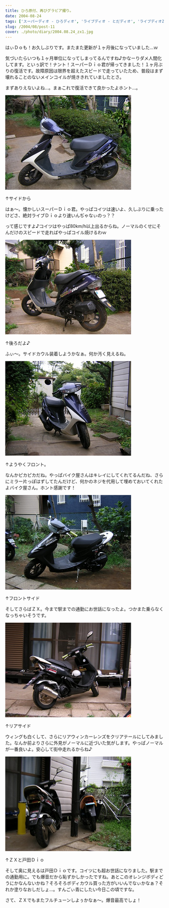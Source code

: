 ```yaml
---
title: ひろ原付、再びグラビア撮り。
date: 2004-08-24
tags: ['スーパーディオ - ひろディオ', 'ライブディオ - とだディオ', 'ライブディオZX - ひろZX']
slug: /2004/08/post-11
cover: ./photo/diary/2004.08.24_zx1.jpg
---
```



<p class="sentence">はぃＤｏも！お久しぶりです。またまた更新が１ヶ月後になっていました...ｗ</p>
<p class="sentence">気づいたらいつも１ヶ月単位になってしまってるんですね♪かなーりダメ人間化してます。といぅ訳で！ナント！スーパーＤｉｏ君が帰ってきました！１ヶ月ぶりの復活です。故障原因は限界を超えたスピードで走っていたため、普段はまず壊れることのないメインコイルが焼ききれていましたとさ。

</p>
<p class="sentence spacing10">まずありえないよね...。まぁこれで復活できて良かったよホント...。 </p>
<div class="center spacing"><img class="img-fluid" src="./photo/diary/2004.08.24_zx1.jpg" alt=""></div>
<p class="sentence">↑サイドから</p>
<p class="sentence">はぁ～。懐かしいスーパーＤｉｏ君。やっぱコイツは速いよ、久しぶりに乗ったけどさ、絶対ライブＤｉｏより速いんぢゃなぃのっ？？</p>

<p class="sentence spacing10">って感じですよ♪コイツはやっぱ80km/h以上出るからね。ノーマルのくせにそんだけのスピードで走ればやっぱコイル焼けるわｗ</p>
<div class="center spacing"><img class="img-fluid" src="./photo/diary/2004.08.24_zx2.jpg" alt=""></div>
<p class="sentence">↑後ろだよ♪</p>
<p class="sentence spacing10">ふぃ～。サイドカウル装着しようかなぁ。何か汚く見えるね。</p>
<div class="center spacing"><img class="img-fluid" src="./photo/diary/2004.08.24_zx3.jpg" alt=""></div>
<p class="sentence">↑ようやくフロント。</p>
<p class="sentence spacing10">なんかピカピカだね。やっぱバイク屋さんはキレイにしてくれてるんだね、さらにミラー片っぽはずしてたんだけど、何かのネジを代用して埋めておいてくれたよバイク屋さん。ホント感謝です！</p>
<div class="center spacing"><img class="img-fluid" src="./photo/diary/2004.08.24_zx4.jpg" alt=""></div>
<p class="sentence">↑フロントサイド</p>
<p class="sentence spacing10">そしてさらばＺＸ。今まで駅までの通勤にお世話になったよ。つかまた乗らなくなっちゃいそうです。</p>
<div class="center spacing"><img class="img-fluid" src="./photo/diary/2004.08.24_zx5.jpg" alt=""></div>
<p class="sentence">↑リアサイド</p>
<p class="sentence spacing10">ウィングも白くして、さらにリアウィンカーレンズをクリアテールにしてみました。なんか前よりさらに外見がノーマルに近づいた気がします。やっぱノーマルが一番良いよ。安心して街中走れるからね♪</p>
<div class="center spacing"><img class="img-fluid" src="./photo/diary/2004.08.24_zx6.jpg" alt=""></div>
<p class="sentence">↑ＺＸと戸田Ｄｉｏ</p>
<p class="sentence">そして奥に見えるは戸田Ｄｉｏです。コイツにも超お世話になりました。駅までの通勤用に。でも爆音だから恥ずかしかったですね。あとこのオレンジボディどうにかなんないかね？そろそろボディカウル買った方がいいんでなぃかなぁ？それか塗りなおしだしょ...。すんごぃ青にしたい今日この頃ですな。</p>
<p class="sentence">さて、ＺＸでもまたフルチューンしよぅかなぁ～。爆音最高でしょ！ </p>
